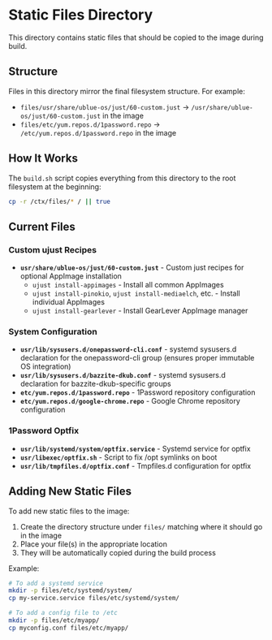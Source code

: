 # Static Files Directory

This directory contains static files that should be copied to the image during build.

## Structure

Files in this directory mirror the final filesystem structure. For example:

- `files/usr/share/ublue-os/just/60-custom.just` → `/usr/share/ublue-os/just/60-custom.just` in the image
- `files/etc/yum.repos.d/1password.repo` → `/etc/yum.repos.d/1password.repo` in the image

## How It Works

The `build.sh` script copies everything from this directory to the root filesystem at the beginning:

```bash
cp -r /ctx/files/* / || true
```

## Current Files

### Custom ujust Recipes
- **`usr/share/ublue-os/just/60-custom.just`** - Custom just recipes for optional AppImage installation
  - `ujust install-appimages` - Install all common AppImages
  - `ujust install-pinokio`, `ujust install-mediaelch`, etc. - Install individual AppImages
  - `ujust install-gearlever` - Install GearLever AppImage manager

### System Configuration
- **`usr/lib/sysusers.d/onepassword-cli.conf`** - systemd sysusers.d declaration for the onepassword-cli group (ensures proper immutable OS integration)
- **`usr/lib/sysusers.d/bazzite-dkub.conf`** - systemd sysusers.d declaration for bazzite-dkub-specific groups
- **`etc/yum.repos.d/1password.repo`** - 1Password repository configuration
- **`etc/yum.repos.d/google-chrome.repo`** - Google Chrome repository configuration

### 1Password Optfix
- **`usr/lib/systemd/system/optfix.service`** - Systemd service for optfix
- **`usr/libexec/optfix.sh`** - Script to fix /opt symlinks on boot
- **`usr/lib/tmpfiles.d/optfix.conf`** - Tmpfiles.d configuration for optfix

## Adding New Static Files

To add new static files to the image:

1. Create the directory structure under `files/` matching where it should go in the image
2. Place your file(s) in the appropriate location
3. They will be automatically copied during the build process

Example:
```bash
# To add a systemd service
mkdir -p files/etc/systemd/system/
cp my-service.service files/etc/systemd/system/

# To add a config file to /etc
mkdir -p files/etc/myapp/
cp myconfig.conf files/etc/myapp/
```
